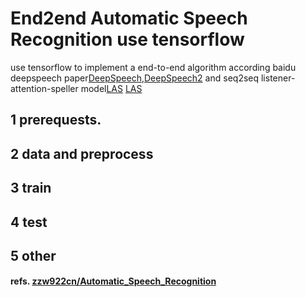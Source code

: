 # End2end Automatic Speech Recognition use tensorflow
use tensorflow to implement a end-to-end algorithm according baidu deepspeech paper[DeepSpeech](https://arxiv.org/abs/1412.5567),[DeepSpeech2](http://proceedings.mlr.press/v48/amodei16.pdf) and seq2seq listener-attention-speller model[LAS](https://arxiv.org/pdf/1508.01211.pdf) [LAS](https://arxiv.org/pdf/1612.02695.pdf)

## 1 prerequests.

## 2 data and preprocess


## 3 train

## 4 test

## 5 other

#### refs. [zzw922cn/Automatic_Speech_Recognition](https::/github.com/zzw922cn/Automatic_Speech_Recognition) 
